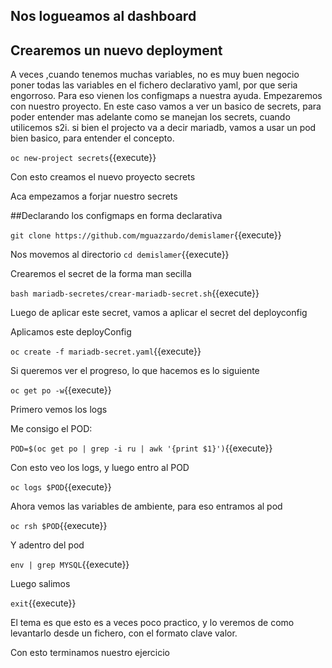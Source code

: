 ## Nos logueamos al dashboard 

## Crearemos un nuevo deployment

A veces ,cuando tenemos muchas variables, no es muy buen negocio poner todas las variables en el
fichero declarativo yaml, por que seria engorroso.
Para eso vienen los configmaps a nuestra ayuda.
Empezaremos con nuestro proyecto.
En este caso vamos a ver un basico de secrets, para poder entender mas adelante como se manejan los secrets, cuando utilicemos s2i.
si bien el projecto va a decir mariadb, vamos a usar un pod bien basico, para entender el concepto.

``oc new-project secrets``{{execute}}

Con esto creamos el nuevo proyecto secrets


Aca empezamos a forjar nuestro secrets

##Declarando los configmaps en forma declarativa


``git clone https://github.com/mguazzardo/demislamer``{{execute}}

Nos movemos al directorio
``cd demislamer``{{execute}}


Crearemos el secret de la forma man secilla

``bash mariadb-secretes/crear-mariadb-secret.sh``{{execute}}

Luego de aplicar este secret, vamos a aplicar el secret del deployconfig

Aplicamos este deployConfig

``oc create -f mariadb-secret.yaml``{{execute}}

Si queremos ver el progreso, lo que hacemos es lo siguiente

``oc get po -w``{{execute}}

Primero vemos los logs 

Me consigo el POD:

``POD=$(oc get po | grep -i ru | awk '{print $1}')``{{execute}}

Con esto veo los logs, y luego entro al POD

``oc logs $POD``{{execute}}

Ahora vemos las variables de ambiente, para eso entramos al pod

``oc rsh $POD``{{execute}}

Y adentro del pod

``env | grep MYSQL``{{execute}}

Luego salimos

``exit``{{execute}}

El tema es que esto es a veces poco practico, y lo veremos de como levantarlo desde un fichero, con el formato clave valor.

Con esto terminamos nuestro ejercicio
